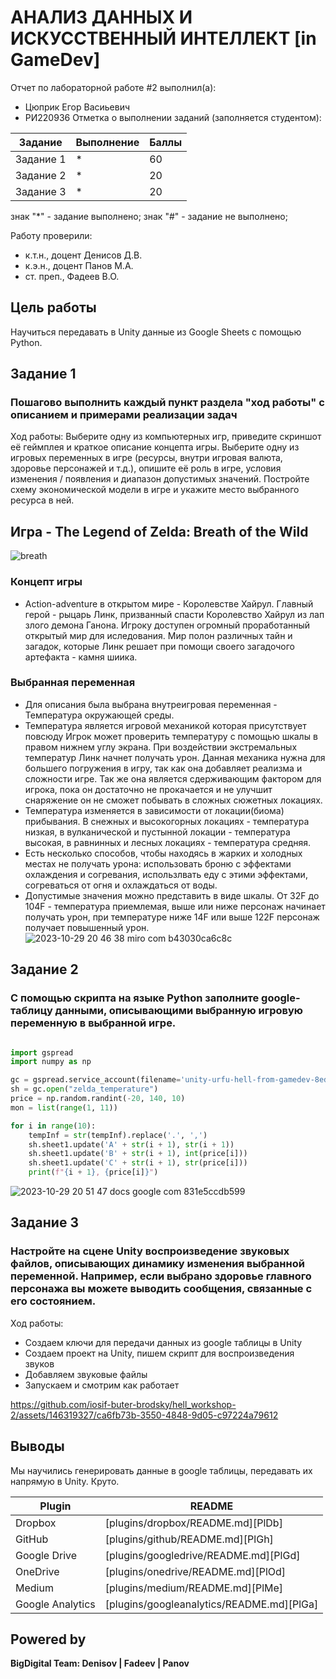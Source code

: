 # АНАЛИЗ ДАННЫХ И ИСКУССТВЕННЫЙ ИНТЕЛЛЕКТ [in GameDev]
Отчет по лабораторной работе #2 выполнил(а):
- Цюприк Егор Васиьевич 
- РИ220936
Отметка о выполнении заданий (заполняется студентом):

| Задание | Выполнение | Баллы |
| ------ | ------ | ------ |
| Задание 1 | * | 60 |
| Задание 2 | * | 20 |
| Задание 3 | * | 20 |

знак "*" - задание выполнено; знак "#" - задание не выполнено;

Работу проверили:
- к.т.н., доцент Денисов Д.В.
- к.э.н., доцент Панов М.А.
- ст. преп., Фадеев В.О.


## Цель работы
Научиться передавать в Unity данные из Google Sheets с помощью Python.

## Задание 1
### Пошагово выполнить каждый пункт раздела "ход работы" с описанием и примерами реализации задач
Ход работы:
 Выберите одну из компьютерных игр, приведите скриншот её геймплея и краткое описание концепта игры. Выберите одну из игровых переменных в игре (ресурсы, внутри игровая валюта, здоровье персонажей и т.д.), опишите её роль в игре, условия изменения / появления и диапазон допустимых значений. Постройте схему экономической модели в игре и укажите место выбранного ресурса в ней.

## Игра - The Legend of Zelda: Breath of the Wild
![breath](https://github.com/iosif-buter-brodsky/hell_workshop-2/assets/146319327/56824170-fb12-4202-acd2-ef303eea8e38)

### Концепт игры
- Action-adventure в открытом мире - Королевстве Хайрул. Главный герой - рыцарь Линк, призванный спасти Королевство Хайрул из лап злого демона Ганона. Игроку доступен огромный проработанный открытый мир для иследования. Мир полон различных тайн и загадок, которые Линк решает при помощи своего загадочого артефакта - камня шиика. 
### Выбранная переменная 
- Для описания была выбрана внутреигровая переменная - Температура окружающей среды.
- Температура является игровой механикой которая присутствует повсюду Игрок может проверить температуру с помощью шкалы в правом нижнем углу экрана. При воздействии экстремальных температур Линк начнет получать урон. Данная механика нужна для большего погружения в игру, так как она добавляет реализма и сложности игре. Так же она является сдерживающим фактором для игрока, пока он достаточно не прокачается и не улучшит снаряжение он не сможет побывать в сложных сюжетных локациях. 
- Температура изменяется в зависимости от локации(биома) прибывания. В снежных и высокогорных локациях - температура низкая, в вулканической и пустынной локации - температура высокая, в равнинных и лесных локациях - температура средняя.
- Есть несколько способов, чтобы находясь в жарких и холодных местах не получать урона: использовать броню с эффектами охлаждения и согревания, использлвать еду с этими эффектами, согреваться от огня и охлаждаться от воды.
- Допустимые значения можно представить в виде шкалы. От 32F до 104F - температура приемлемая, выше или ниже персонаж начинает получать урон, при температуре ниже 14F или выше 122F персонаж получает повышенный урон.
 ![2023-10-29 20 46 38 miro com b43030ca6c8c](https://github.com/iosif-buter-brodsky/hell_workshop-2/assets/146319327/f36e3650-80b7-48bf-8a02-396038ae45e8)

  
## Задание 2
### С помощью скрипта на языке Python заполните google-таблицу данными, описывающими выбранную игровую переменную в выбранной игре.

```py

import gspread
import numpy as np

gc = gspread.service_account(filename='unity-urfu-hell-from-gamedev-8ed40ca87a00.json')
sh = gc.open("zelda_temperature")
price = np.random.randint(-20, 140, 10)
mon = list(range(1, 11))

for i in range(10):
    tempInf = str(tempInf).replace('.', ',')
    sh.sheet1.update('A' + str(i + 1), str(i + 1))
    sh.sheet1.update('B' + str(i + 1), int(price[i]))
    sh.sheet1.update('C' + str(i + 1), str(price[i]))
    print(f"{i + 1}, {price[i]}")
```
![2023-10-29 20 51 47 docs google com 831e5ccdb599](https://github.com/iosif-buter-brodsky/hell_workshop-2/assets/146319327/ba45f523-6dc7-4784-b445-af8cacb69cb6)


## Задание 3
### Настройте на сцене Unity воспроизведение звуковых файлов, описывающих динамику изменения выбранной переменной. Например, если выбрано здоровье главного персонажа вы можете выводить сообщения, связанные с его состоянием.
Ход работы:

- Создаем ключи для передачи данных из google таблицы в Unity
- Создаем проект на Unity, пишем скрипт для воспроизведения звуков 
- Добавляем звуковые файлы
- Запускаем и смотрим как работает


https://github.com/iosif-buter-brodsky/hell_workshop-2/assets/146319327/ca6fb73b-3550-4848-9d05-c97224a79612

 





## Выводы

Мы научились генерировать данные в google таблицы, передавать их напрямую в Unity. Круто.

| Plugin | README |
| ------ | ------ |
| Dropbox | [plugins/dropbox/README.md][PlDb] |
| GitHub | [plugins/github/README.md][PlGh] |
| Google Drive | [plugins/googledrive/README.md][PlGd] |
| OneDrive | [plugins/onedrive/README.md][PlOd] |
| Medium | [plugins/medium/README.md][PlMe] |
| Google Analytics | [plugins/googleanalytics/README.md][PlGa] |

## Powered by

**BigDigital Team: Denisov | Fadeev | Panov**
